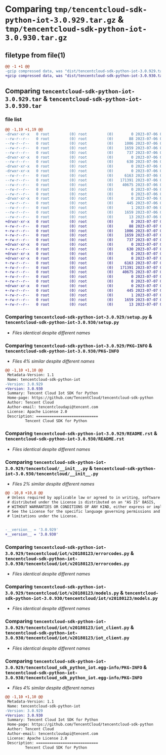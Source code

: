 # Comparing `tmp/tencentcloud-sdk-python-iot-3.0.929.tar.gz` & `tmp/tencentcloud-sdk-python-iot-3.0.930.tar.gz`

## filetype from file(1)

```diff
@@ -1 +1 @@
-gzip compressed data, was "dist/tencentcloud-sdk-python-iot-3.0.929.tar", last modified: Thu Jul  6 00:28:23 2023, max compression
+gzip compressed data, was "dist/tencentcloud-sdk-python-iot-3.0.930.tar", last modified: Fri Jul  7 00:26:02 2023, max compression
```

## Comparing `tencentcloud-sdk-python-iot-3.0.929.tar` & `tencentcloud-sdk-python-iot-3.0.930.tar`

### file list

```diff
@@ -1,19 +1,19 @@
-drwxr-xr-x   0 root         (0) root         (0)        0 2023-07-06 00:28:23.000000 tencentcloud-sdk-python-iot-3.0.929/
--rw-r--r--   0 root         (0) root         (0)       88 2023-07-06 00:28:23.000000 tencentcloud-sdk-python-iot-3.0.929/setup.cfg
--rw-r--r--   0 root         (0) root         (0)     1006 2023-07-06 00:28:23.000000 tencentcloud-sdk-python-iot-3.0.929/setup.py
--rw-r--r--   0 root         (0) root         (0)     1659 2023-07-06 00:28:23.000000 tencentcloud-sdk-python-iot-3.0.929/PKG-INFO
--rw-r--r--   0 root         (0) root         (0)      737 2023-07-06 00:28:23.000000 tencentcloud-sdk-python-iot-3.0.929/README.rst
-drwxr-xr-x   0 root         (0) root         (0)        0 2023-07-06 00:28:23.000000 tencentcloud-sdk-python-iot-3.0.929/tencentcloud/
--rw-r--r--   0 root         (0) root         (0)      630 2023-07-06 00:28:23.000000 tencentcloud-sdk-python-iot-3.0.929/tencentcloud/__init__.py
-drwxr-xr-x   0 root         (0) root         (0)        0 2023-07-06 00:28:23.000000 tencentcloud-sdk-python-iot-3.0.929/tencentcloud/iot/
-drwxr-xr-x   0 root         (0) root         (0)        0 2023-07-06 00:28:23.000000 tencentcloud-sdk-python-iot-3.0.929/tencentcloud/iot/v20180123/
--rw-r--r--   0 root         (0) root         (0)     6163 2023-07-06 00:28:23.000000 tencentcloud-sdk-python-iot-3.0.929/tencentcloud/iot/v20180123/errorcodes.py
--rw-r--r--   0 root         (0) root         (0)   171391 2023-07-06 00:28:23.000000 tencentcloud-sdk-python-iot-3.0.929/tencentcloud/iot/v20180123/models.py
--rw-r--r--   0 root         (0) root         (0)    40675 2023-07-06 00:28:23.000000 tencentcloud-sdk-python-iot-3.0.929/tencentcloud/iot/v20180123/iot_client.py
--rw-r--r--   0 root         (0) root         (0)        0 2023-07-06 00:28:23.000000 tencentcloud-sdk-python-iot-3.0.929/tencentcloud/iot/v20180123/__init__.py
--rw-r--r--   0 root         (0) root         (0)        0 2023-07-06 00:28:23.000000 tencentcloud-sdk-python-iot-3.0.929/tencentcloud/iot/__init__.py
-drwxr-xr-x   0 root         (0) root         (0)        0 2023-07-06 00:28:23.000000 tencentcloud-sdk-python-iot-3.0.929/tencentcloud_sdk_python_iot.egg-info/
--rw-r--r--   0 root         (0) root         (0)      445 2023-07-06 00:28:23.000000 tencentcloud-sdk-python-iot-3.0.929/tencentcloud_sdk_python_iot.egg-info/SOURCES.txt
--rw-r--r--   0 root         (0) root         (0)        1 2023-07-06 00:28:23.000000 tencentcloud-sdk-python-iot-3.0.929/tencentcloud_sdk_python_iot.egg-info/dependency_links.txt
--rw-r--r--   0 root         (0) root         (0)     1659 2023-07-06 00:28:23.000000 tencentcloud-sdk-python-iot-3.0.929/tencentcloud_sdk_python_iot.egg-info/PKG-INFO
--rw-r--r--   0 root         (0) root         (0)       13 2023-07-06 00:28:23.000000 tencentcloud-sdk-python-iot-3.0.929/tencentcloud_sdk_python_iot.egg-info/top_level.txt
+drwxr-xr-x   0 root         (0) root         (0)        0 2023-07-07 00:26:02.000000 tencentcloud-sdk-python-iot-3.0.930/
+-rw-r--r--   0 root         (0) root         (0)       88 2023-07-07 00:26:02.000000 tencentcloud-sdk-python-iot-3.0.930/setup.cfg
+-rw-r--r--   0 root         (0) root         (0)     1006 2023-07-07 00:26:02.000000 tencentcloud-sdk-python-iot-3.0.930/setup.py
+-rw-r--r--   0 root         (0) root         (0)     1659 2023-07-07 00:26:02.000000 tencentcloud-sdk-python-iot-3.0.930/PKG-INFO
+-rw-r--r--   0 root         (0) root         (0)      737 2023-07-07 00:26:02.000000 tencentcloud-sdk-python-iot-3.0.930/README.rst
+drwxr-xr-x   0 root         (0) root         (0)        0 2023-07-07 00:26:02.000000 tencentcloud-sdk-python-iot-3.0.930/tencentcloud/
+-rw-r--r--   0 root         (0) root         (0)      630 2023-07-07 00:26:02.000000 tencentcloud-sdk-python-iot-3.0.930/tencentcloud/__init__.py
+drwxr-xr-x   0 root         (0) root         (0)        0 2023-07-07 00:26:02.000000 tencentcloud-sdk-python-iot-3.0.930/tencentcloud/iot/
+drwxr-xr-x   0 root         (0) root         (0)        0 2023-07-07 00:26:02.000000 tencentcloud-sdk-python-iot-3.0.930/tencentcloud/iot/v20180123/
+-rw-r--r--   0 root         (0) root         (0)     6163 2023-07-07 00:26:02.000000 tencentcloud-sdk-python-iot-3.0.930/tencentcloud/iot/v20180123/errorcodes.py
+-rw-r--r--   0 root         (0) root         (0)   171391 2023-07-07 00:26:02.000000 tencentcloud-sdk-python-iot-3.0.930/tencentcloud/iot/v20180123/models.py
+-rw-r--r--   0 root         (0) root         (0)    40675 2023-07-07 00:26:02.000000 tencentcloud-sdk-python-iot-3.0.930/tencentcloud/iot/v20180123/iot_client.py
+-rw-r--r--   0 root         (0) root         (0)        0 2023-07-07 00:26:02.000000 tencentcloud-sdk-python-iot-3.0.930/tencentcloud/iot/v20180123/__init__.py
+-rw-r--r--   0 root         (0) root         (0)        0 2023-07-07 00:26:02.000000 tencentcloud-sdk-python-iot-3.0.930/tencentcloud/iot/__init__.py
+drwxr-xr-x   0 root         (0) root         (0)        0 2023-07-07 00:26:02.000000 tencentcloud-sdk-python-iot-3.0.930/tencentcloud_sdk_python_iot.egg-info/
+-rw-r--r--   0 root         (0) root         (0)      445 2023-07-07 00:26:02.000000 tencentcloud-sdk-python-iot-3.0.930/tencentcloud_sdk_python_iot.egg-info/SOURCES.txt
+-rw-r--r--   0 root         (0) root         (0)        1 2023-07-07 00:26:02.000000 tencentcloud-sdk-python-iot-3.0.930/tencentcloud_sdk_python_iot.egg-info/dependency_links.txt
+-rw-r--r--   0 root         (0) root         (0)     1659 2023-07-07 00:26:02.000000 tencentcloud-sdk-python-iot-3.0.930/tencentcloud_sdk_python_iot.egg-info/PKG-INFO
+-rw-r--r--   0 root         (0) root         (0)       13 2023-07-07 00:26:02.000000 tencentcloud-sdk-python-iot-3.0.930/tencentcloud_sdk_python_iot.egg-info/top_level.txt
```

### Comparing `tencentcloud-sdk-python-iot-3.0.929/setup.py` & `tencentcloud-sdk-python-iot-3.0.930/setup.py`

 * *Files identical despite different names*

### Comparing `tencentcloud-sdk-python-iot-3.0.929/PKG-INFO` & `tencentcloud-sdk-python-iot-3.0.930/PKG-INFO`

 * *Files 4% similar despite different names*

```diff
@@ -1,10 +1,10 @@
 Metadata-Version: 1.1
 Name: tencentcloud-sdk-python-iot
-Version: 3.0.929
+Version: 3.0.930
 Summary: Tencent Cloud Iot SDK for Python
 Home-page: https://github.com/TencentCloud/tencentcloud-sdk-python
 Author: Tencent Cloud
 Author-email: tencentcloudapi@tencent.com
 License: Apache License 2.0
 Description: ============================
         Tencent Cloud SDK for Python
```

### Comparing `tencentcloud-sdk-python-iot-3.0.929/README.rst` & `tencentcloud-sdk-python-iot-3.0.930/README.rst`

 * *Files identical despite different names*

### Comparing `tencentcloud-sdk-python-iot-3.0.929/tencentcloud/__init__.py` & `tencentcloud-sdk-python-iot-3.0.930/tencentcloud/__init__.py`

 * *Files 2% similar despite different names*

```diff
@@ -10,8 +10,8 @@
 # Unless required by applicable law or agreed to in writing, software
 # distributed under the License is distributed on an "AS IS" BASIS,
 # WITHOUT WARRANTIES OR CONDITIONS OF ANY KIND, either express or implied.
 # See the License for the specific language governing permissions and
 # limitations under the License.
 
 
-__version__ = '3.0.929'
+__version__ = '3.0.930'
```

### Comparing `tencentcloud-sdk-python-iot-3.0.929/tencentcloud/iot/v20180123/errorcodes.py` & `tencentcloud-sdk-python-iot-3.0.930/tencentcloud/iot/v20180123/errorcodes.py`

 * *Files identical despite different names*

### Comparing `tencentcloud-sdk-python-iot-3.0.929/tencentcloud/iot/v20180123/models.py` & `tencentcloud-sdk-python-iot-3.0.930/tencentcloud/iot/v20180123/models.py`

 * *Files identical despite different names*

### Comparing `tencentcloud-sdk-python-iot-3.0.929/tencentcloud/iot/v20180123/iot_client.py` & `tencentcloud-sdk-python-iot-3.0.930/tencentcloud/iot/v20180123/iot_client.py`

 * *Files identical despite different names*

### Comparing `tencentcloud-sdk-python-iot-3.0.929/tencentcloud_sdk_python_iot.egg-info/PKG-INFO` & `tencentcloud-sdk-python-iot-3.0.930/tencentcloud_sdk_python_iot.egg-info/PKG-INFO`

 * *Files 4% similar despite different names*

```diff
@@ -1,10 +1,10 @@
 Metadata-Version: 1.1
 Name: tencentcloud-sdk-python-iot
-Version: 3.0.929
+Version: 3.0.930
 Summary: Tencent Cloud Iot SDK for Python
 Home-page: https://github.com/TencentCloud/tencentcloud-sdk-python
 Author: Tencent Cloud
 Author-email: tencentcloudapi@tencent.com
 License: Apache License 2.0
 Description: ============================
         Tencent Cloud SDK for Python
```

